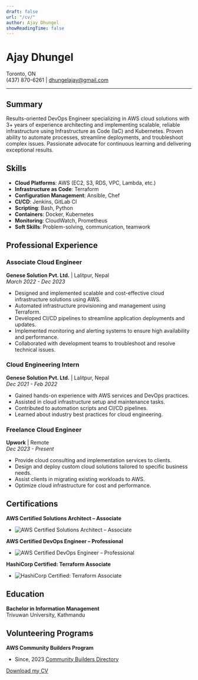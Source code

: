 ```yaml
---
draft: false
url: "/cv/"
author: Ajay Dhungel
showReadingTime: false
---
```

# Ajay Dhungel  
Toronto, ON  
(437) 870-6261 | dhungelajay@gmail.com  

---

## Summary  
Results-oriented DevOps Engineer specializing in AWS cloud solutions with 3+ years of experience architecting and implementing scalable, reliable infrastructure using Infrastructure as Code (IaC) and Kubernetes. Proven ability to automate processes, streamline deployments, and troubleshoot complex issues. Passionate advocate for continuous learning and delivering exceptional results.

## Skills  
- **Cloud Platforms**: AWS (EC2, S3, RDS, VPC, Lambda, etc.)  
- **Infrastructure as Code**: Terraform  
- **Configuration Management**: Ansible, Chef  
- **CI/CD**: Jenkins, GitLab CI  
- **Scripting**: Bash, Python  
- **Containers**: Docker, Kubernetes  
- **Monitoring**: CloudWatch, Prometheus  
- **Soft Skills**: Problem-solving, communication, teamwork  

## Professional Experience  

### Associate Cloud Engineer  
**Genese Solution Pvt. Ltd.** | Lalitpur, Nepal  
*March 2022 - Dec 2023*  
- Designed and implemented scalable and cost-effective cloud infrastructure solutions using AWS.
- Automated infrastructure provisioning and management using Terraform.
- Developed CI/CD pipelines to streamline application deployments and updates.
- Implemented monitoring and alerting systems to ensure high availability and performance.
- Collaborated with development teams to troubleshoot and resolve technical issues.

### Cloud Engineering Intern  
**Genese Solution Pvt. Ltd.** | Lalitpur, Nepal  
*Dec 2021 - Feb 2022*  
- Gained hands-on experience with AWS services and DevOps practices.
- Assisted in cloud infrastructure setup and maintenance tasks.
- Contributed to automation scripts and CI/CD pipelines.
- Learned about industry best practices for cloud engineering.

### Freelance Cloud Engineer  
**Upwork** | Remote  
*Dec 2023 - Present*  
- Provide cloud consulting and implementation services to clients.
- Design and deploy custom cloud solutions tailored to specific business needs.
- Assist clients in migrating existing workloads to AWS.
- Optimize cloud infrastructure for cost and performance.

## Certifications  
**AWS Certified Solutions Architect – Associate** 

- ![AWS Certified Solutions Architect – Associate](/imgs/C03.png "200x200")

**AWS Certified DevOps Engineer – Professional**

- ![AWS Certified DevOps Engineer – Professional](/images/C02.png "200x200")

**HashiCorp Certified: Terraform Associate**
- ![HashiCorp Certified: Terraform Associate](/imgs/003.png "400x200")

## Education  
**Bachelor in Information Management**  
Trivuwan University, Kathmandu  

## Volunteering Programs
**AWS Community Builders Program**
- Since, 2023 [Community Builders Directory](https://aws.amazon.com/developer/community/community-builders/community-builders-directory/?cb-cards.sort-by=item.additionalFields.cbName&cb-cards.sort-order=asc&awsf.builder-category=*all&awsf.location=*all&awsf.year=*all&cb-cards.q=Ajay%2BDhungel&cb-cards.q_operator=AND)


[Download my CV](resume.pdf)
